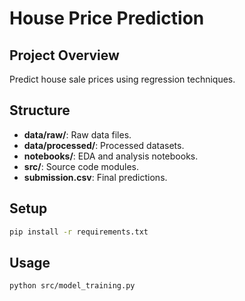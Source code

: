 # House Price Prediction

## Project Overview
Predict house sale prices using regression techniques.

## Structure
- **data/raw/**: Raw data files.
- **data/processed/**: Processed datasets.
- **notebooks/**: EDA and analysis notebooks.
- **src/**: Source code modules.
- **submission.csv**: Final predictions.

## Setup
```bash
pip install -r requirements.txt
```

## Usage
```bash
python src/model_training.py
```
